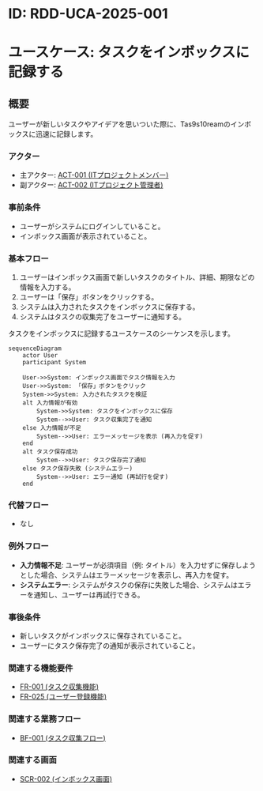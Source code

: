 # ID: RDD-UCA-2025-001

# ユースケース: タスクをインボックスに記録する

## 概要

ユーザーが新しいタスクやアイデアを思いついた際に、Tas9s10reamのインボックスに迅速に記録します。

### アクター

- 主アクター:
  [ACT-001 (ITプロジェクトメンバー)](../actors/act-001-it-project-member.md)
- 副アクター:
  [ACT-002 (ITプロジェクト管理者)](../actors/act-002-it-project-manager.md)

### 事前条件

- ユーザーがシステムにログインしていること。
- インボックス画面が表示されていること。

### 基本フロー

1. ユーザーはインボックス画面で新しいタスクのタイトル、詳細、期限などの情報を入力する。
1. ユーザーは「保存」ボタンをクリックする。
1. システムは入力されたタスクをインボックスに保存する。
1. システムはタスクの収集完了をユーザーに通知する。

タスクをインボックスに記録するユースケースのシーケンスを示します。

```mermaid
sequenceDiagram
    actor User
    participant System

    User->>System: インボックス画面でタスク情報を入力
    User->>System: 「保存」ボタンをクリック
    System->>System: 入力されたタスクを検証
    alt 入力情報が有効
        System->>System: タスクをインボックスに保存
        System-->>User: タスク収集完了を通知
    else 入力情報が不足
        System-->>User: エラーメッセージを表示 (再入力を促す)
    end
    alt タスク保存成功
        System-->>User: タスク保存完了通知
    else タスク保存失敗 (システムエラー)
        System-->>User: エラー通知 (再試行を促す)
    end
```

### 代替フロー

- なし

### 例外フロー

- **入力情報不足**: ユーザーが必須項目（例: タイトル）を入力せずに保存しようとした場合、システムはエラーメッセージを表示し、再入力を促す。
- **システムエラー**: システムがタスクの保存に失敗した場合、システムはエラーを通知し、ユーザーは再試行できる。

### 事後条件

- 新しいタスクがインボックスに保存されていること。
- ユーザーにタスク保存完了の通知が表示されていること。

### 関連する機能要件

- [FR-001 (タスク収集機能)](../functional-requirements/fr-001-task-collection-function.md)
- [FR-025 (ユーザー登録機能)](../functional-requirements/fr-025-user-registration-function.md)

### 関連する業務フロー

- [BF-001 (タスク収集フロー)](../business-flows/bf-001-task-collection-flow.md)

### 関連する画面

- [SCR-002 (インボックス画面)](../screens/scr-002-inbox-screen.md)
